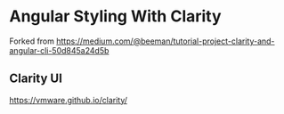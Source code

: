 # Angular Styling With Clarity

Forked from https://medium.com/@beeman/tutorial-project-clarity-and-angular-cli-50d845a24d5b

## Clarity UI
https://vmware.github.io/clarity/


